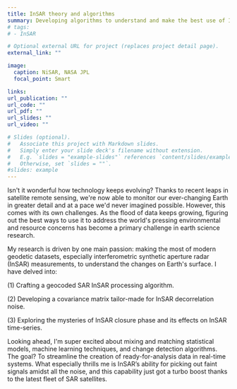 ```yaml
---
title: InSAR theory and algorithms
summary: Developing algorithms to understand and make the best use of InSAR data
# tags:
# - InSAR

# Optional external URL for project (replaces project detail page).
external_link: ""

image:
  caption: NiSAR, NASA JPL
  focal_point: Smart

links:
url_publication: ""
url_code: ""
url_pdf: ""
url_slides: ""
url_video: ""

# Slides (optional).
#   Associate this project with Markdown slides.
#   Simply enter your slide deck's filename without extension.
#   E.g. `slides = "example-slides"` references `content/slides/example-slides.md`.
#   Otherwise, set `slides = ""`.
#slides: example
---
```


Isn't it wonderful how technology keeps evolving? Thanks to recent leaps in satellite remote sensing, we're now able to monitor our ever-changing Earth in greater detail and at a pace we'd never imagined possible. However, this comes with its own challenges. As the flood of data keeps growing, figuring out the best ways to use it to address the world's pressing environmental and resource concerns has become a primary challenge in earth science research.

My research is driven by one main passion: making the most of modern geodetic datasets, especially interferometric synthetic aperture radar (InSAR) measurements, to understand the changes on Earth's surface. I have delved into:

(1) Crafting a geocoded SAR InSAR processing algorithm. 

(2) Developing a covariance matrix tailor-made for InSAR decorrelation noise.

(3) Exploring the mysteries of InSAR closure phase and its effects on InSAR time-series.

Looking ahead, I'm super excited about mixing and matching statistical models, machine learning techniques, and change detection algorithms. The goal? To streamline the creation of ready-for-analysis data in real-time systems. What especially thrills me is InSAR’s ability for picking out faint signals amidst all the noise, and this capability just got a turbo boost thanks to the latest fleet of SAR satellites.



